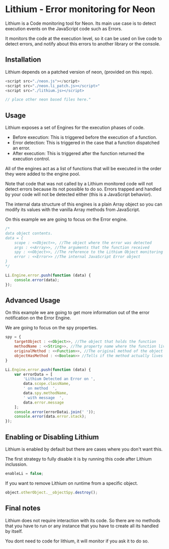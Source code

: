# Lithium - Error monitoring for Neon

Lithium is a Code monitoring tool for Neon. Its main use case is to detect execution events on the JavaScript code such as Errors.

It monitors the code at the execution level, so it can be used on live code to detect errors, and notify about this errors to another library or the console.

## Installation

Lithium depends on a patched version of neon, (provided on this repo).

```js
<script src="./neon.js"></script>
<script src="./neon.li_patch.js></script>"
<script src="./lithium.js></script>

// place other neon based files here."
```

## Usage

Lithium exposes a set of Engines for the execution phases of code.

- Before execution: This is triggered before the execution of a function.
- Error detection: This is triggered in the case that a function dispatched an error.
- After execution: This is triggered after the function returned the execution control.

All of the engines act as a list of functions that will be executed in the order they were added to the engine pool.

Note that code that was not called by a Lithium monitored code will not detect errors because its not possible to do so. Errors trapped and handled by
your code will not be detected either (this is a JavaScript behavior).

The internal data structure of this engines is a plain Array object so you can modify its values with the vanilla Array methods from JavaScript.

On this example we are going to focus on the Error engine.

```js
/*
data object contents.
data = {
    scope : <<Object>>, //The object where the error was detected
    args : <<Array>>, //The arguments that the function received
    spy : <<Object>>, //The reference to the Lithium Object monitoring this function
    error : <<Error>> //The internal JavaScript Error object
}
*/

Li.Engine.error.push(function (data) {
    console.error(data);
});

```

## Advanced Usage

On this example we are going to get more information out of the error notification on the Error Engine.

We are going to focus on the spy properties.

```js
spy = {
    targetObject : <<Object>>, //The object that holds the function
    methodName : <<String>>, //The property name where the function lives
    originalMethod : <<Function>>, //The original method of the object
    objectHasMethod : <<Boolean>> //Tells if the method actually lives on the object or lives on the prototype chain
}

Li.Engine.error.push(function (data) {
    var errorData = [
        'Lithium Detected an Error on ',
        data.scope.className,
        ' on method  ',
        data.spy.methodName,
        ' with message  ',
        data.error.message
    ];
    console.error(errorDatai.join(' '));
    console.error(data.error.stack);
});
```


## Enabling or Disabling Lithium

Lithium is enabled by default but there are cases where you don't want this.

The first strategy to fully disable it is by running this code after Lithium inclussion.

```js
enableLi = false;
```

If you want to remove Lithium on runtime from a specific object.

```js
object.otherObject.__objectSpy.destroy();
```

## Final notes

Lithium does not require interaction with its code. So there are no methods that you have to run or any instance that you have to create
all its handled by itself.

You dont need to code for lithium, it will monitor if you ask it to do so.
